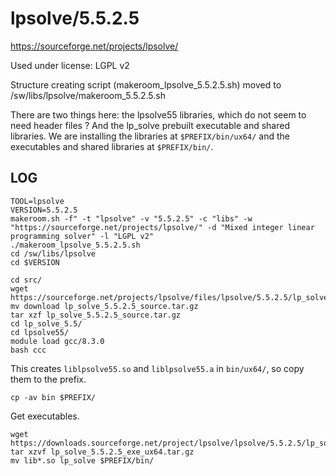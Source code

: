 lpsolve/5.5.2.5
========================

<https://sourceforge.net/projects/lpsolve/>

Used under license:
LGPL v2

Structure creating script (makeroom_lpsolve_5.5.2.5.sh) moved to /sw/libs/lpsolve/makeroom_5.5.2.5.sh

There are two things here: the lpsolve55 libraries, which do not seem to need
header files ?  And the lp_solve prebuilt executable and shared libraries.  We
are installing the libraries at `$PREFIX/bin/ux64/` and the executables and
shared libraries at `$PREFIX/bin/`.

LOG
---

    TOOL=lpsolve
    VERSION=5.5.2.5
    makeroom.sh -f" -t "lpsolve" -v "5.5.2.5" -c "libs" -w "https://sourceforge.net/projects/lpsolve/" -d "Mixed integer linear programming solver" -l "LGPL v2"
    ./makeroom_lpsolve_5.5.2.5.sh
    cd /sw/libs/lpsolve
    cd $VERSION

    cd src/
    wget https://sourceforge.net/projects/lpsolve/files/lpsolve/5.5.2.5/lp_solve_5.5.2.5_source.tar.gz/download
    mv download lp_solve_5.5.2.5_source.tar.gz
    tar xzf lp_solve_5.5.2.5_source.tar.gz 
    cd lp_solve_5.5/
    cd lpsolve55/
    module load gcc/8.3.0
    bash ccc

This creates `liblpsolve55.so` and `liblpsolve55.a` in `bin/ux64/`, so copy them to the prefix.

    cp -av bin $PREFIX/

Get executables.

    wget https://downloads.sourceforge.net/project/lpsolve/lpsolve/5.5.2.5/lp_solve_5.5.2.5_exe_ux64.tar.gz
    tar xzvf lp_solve_5.5.2.5_exe_ux64.tar.gz
    mv lib*.so lp_solve $PREFIX/bin/

